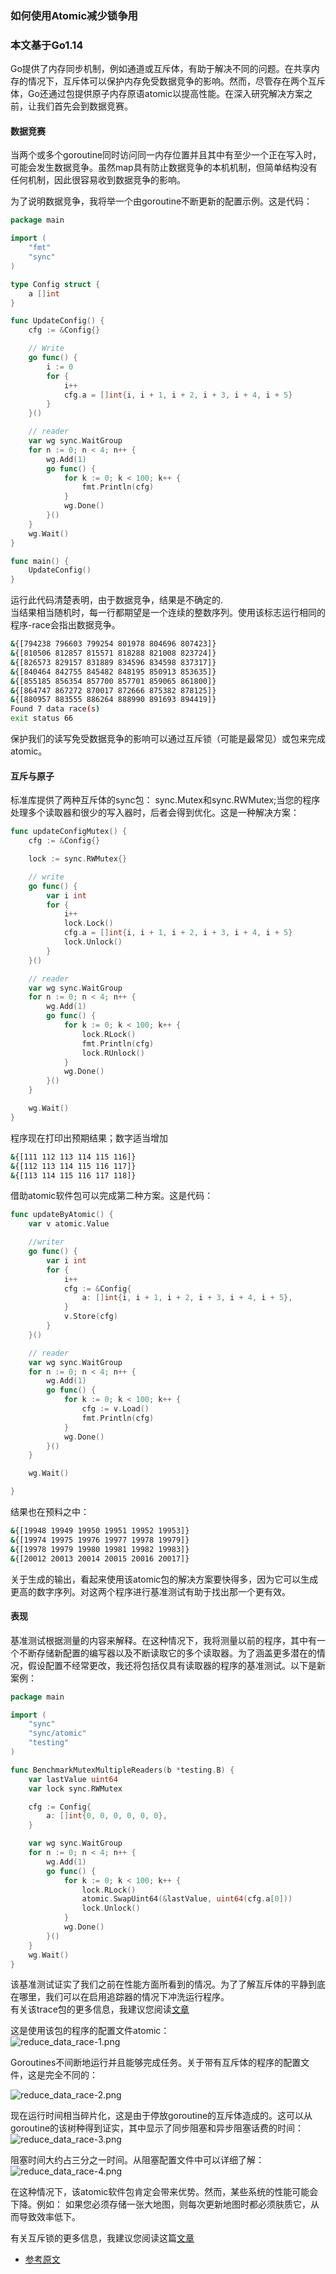 ### 如何使用Atomic减少锁争用

### 本文基于Go1.14

Go提供了内存同步机制，例如通道或互斥体，有助于解决不同的问题。在共享内存的情况下，互斥体可以保护内存免受数据竞争的影响。然而，尽管存在两个互斥体，Go还通过包提供原子内存原语atomic以提高性能。在深入研究解决方案之前，让我们首先会到数据竞赛。  

#### **数据竞赛**  
当两个或多个goroutine同时访问同一内存位置并且其中有至少一个正在写入时，可能会发生数据竞争。虽然map具有防止数据竞争的本机机制，但简单结构没有任何机制，因此很容易收到数据竞争的影响。  

为了说明数据竞争，我将举一个由goroutine不断更新的配置示例。这是代码：  
```go
package main

import (
	"fmt"
	"sync"
)

type Config struct {
	a []int
}

func UpdateConfig() {
	cfg := &Config{}

	// Write
	go func() {
		i := 0
		for {
			i++
			cfg.a = []int{i, i + 1, i + 2, i + 3, i + 4, i + 5}
		}
	}()

	// reader
	var wg sync.WaitGroup
	for n := 0; n < 4; n++ {
		wg.Add(1)
		go func() {
			for k := 0; k < 100; k++ {
				fmt.Println(cfg)
			}
			wg.Done()
		}()
	}
	wg.Wait()
}

func main() {
	UpdateConfig()
}

```  
运行此代码清楚表明，由于数据竞争，结果是不确定的.  
当结果相当随机时，每一行都期望是一个连续的整数序列。使用该标志运行相同的程序-race会指出数据竞争。  

```bash
&{[794238 796603 799254 801978 804696 807423]}
&{[810506 812857 815571 818288 821008 823724]}
&{[826573 829157 831889 834596 834598 837317]}
&{[840464 842755 845482 848195 850913 853635]}
&{[855185 856354 857700 857701 859065 861800]}
&{[864747 867272 870017 872666 875382 878125]}
&{[880957 883555 886264 888990 891693 894419]}
Found 7 data race(s)
exit status 66

```  
保护我们的读写免受数据竞争的影响可以通过互斥锁（可能是最常见）或包来完成atomic。 

#### **互斥与原子**  
标准库提供了两种互斥体的sync包： sync.Mutex和sync.RWMutex;当您的程序处理多个读取器和很少的写入器时，后者会得到优化。这是一种解决方案：  

```go
func updateConfigMutex() {
	cfg := &Config{}

	lock := sync.RWMutex{}

	// write
	go func() {
		var i int
		for {
			i++
			lock.Lock()
			cfg.a = []int{i, i + 1, i + 2, i + 3, i + 4, i + 5}
			lock.Unlock()
		}
	}()

	// reader
	var wg sync.WaitGroup
	for n := 0; n < 4; n++ {
		wg.Add(1)
		go func() {
			for k := 0; k < 100; k++ {
				lock.RLock()
				fmt.Println(cfg)
				lock.RUnlock()
			}
			wg.Done()
		}()
	}

	wg.Wait()
}
```  

程序现在打印出预期结果；数字适当增加

```bash
&{[111 112 113 114 115 116]}
&{[112 113 114 115 116 117]}
&{[113 114 115 116 117 118]}

```  
借助atomic软件包可以完成第二种方案。这是代码：


```go
func updateByAtomic() {
	var v atomic.Value

	//writer
	go func() {
		var i int
		for {
			i++
			cfg := &Config{
				a: []int{i, i + 1, i + 2, i + 3, i + 4, i + 5},
			}
			v.Store(cfg)
		}
	}()

	// reader
	var wg sync.WaitGroup
	for n := 0; n < 4; n++ {
		wg.Add(1)
		go func() {
			for k := 0; k < 100; k++ {
				cfg := v.Load()
				fmt.Println(cfg)
			}
			wg.Done()
		}()
	}

	wg.Wait()

}
```  
结果也在预料之中： 

```bash
&{[19948 19949 19950 19951 19952 19953]}
&{[19974 19975 19976 19977 19978 19979]}
&{[19978 19979 19980 19981 19982 19983]}
&{[20012 20013 20014 20015 20016 20017]}

```  

关于生成的输出，看起来使用该atomic包的解决方案要快得多，因为它可以生成更高的数字序列。对这两个程序进行基准测试有助于找出那一个更有效。  

#### 表现  
基准测试根据测量的内容来解释。在这种情况下，我将测量以前的程序，其中有一个不断存储新配置的编写器以及不断读取它的多个读取器。为了涵盖更多潜在的情况，假设配置不经常更改，我还将包括仅具有读取器的程序的基准测试。以下是新案例：   

```go
package main

import (
	"sync"
	"sync/atomic"
	"testing"
)

func BenchmarkMutexMultipleReaders(b *testing.B) {
	var lastValue uint64
	var lock sync.RWMutex

	cfg := Config{
		a: []int{0, 0, 0, 0, 0, 0},
	}

	var wg sync.WaitGroup
	for n := 0; n < 4; n++ {
		wg.Add(1)
		go func() {
			for k := 0; k < 100; k++ {
				lock.RLock()
				atomic.SwapUint64(&lastValue, uint64(cfg.a[0]))
				lock.Unlock()
			}
			wg.Done()
		}()
	}
	wg.Wait()
}
```


该基准测试证实了我们之前在性能方面所看到的情况。为了了解互斥体的平静到底在哪里，我们可以在启用追踪器的情况下冲洗运行程序。  
有关该trace包的更多信息，我建议您阅读[文章](https://medium.com/a-journey-with-go/go-discovery-of-the-trace-package-e5a821743c3c)  

这是使用该包的程序的配置文件atomic：  
![reduce_data_race-1.png](../../img/reduce-data-race-1.png)  

Goroutines不间断地运行并且能够完成任务。关于带有互斥体的程序的配置文件，这是完全不同的：  

![reduce_data_race-2.png](../../img/reduce-data-race-2.png)  

现在运行时间相当碎片化，这是由于停放goroutine的互斥体造成的。这可以从goroutine的该树种得到证实，其中显示了同步阻塞和异步阻塞话费的时间：  
![reduce_data_race-3.png](../../img/reduce-data-race-3.png)  

阻塞时间大约占三分之一时间。从阻塞配置文件中可以详细了解：  
![reduce_data_race-4.png](../../img/reduce-data-race-4.png)  

在这种情况下，该atomic软件包肯定会带来优势。然而，某些系统的性能可能会下降。例如： 如果您必须存储一张大地图，则每次更新地图时都必须肤质它，从而导致效率低下。  

有关互斥锁的更多信息，我建议您阅读这篇[文章](https://medium.com/a-journey-with-go/go-mutex-and-starvation-3f4f4e75ad50)

- [参考原文](https://medium.com/a-journey-with-go/go-how-to-reduce-lock-contention-with-the-atomic-package-ba3b2664b549)